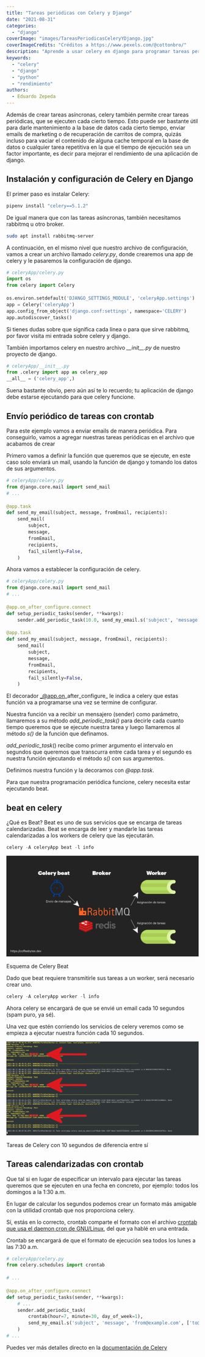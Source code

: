 ```yaml
---
title: "Tareas periódicas con Celery y Django"
date: "2021-08-31"
categories: 
  - "django"
coverImage: "images/TareasPeriodicasCeleryYDjango.jpg"
coverImageCredits: "Créditos a https://www.pexels.com/@cottonbro/"
description: "Aprende a usar celery en django para programar tareas periódicas o de mantenimiento que se ejecuten cada cierto tiempo o en una fecha dada."
keywords:
  - "celery"
  - "django"
  - "python"
  - "rendimiento"
authors:
  - Eduardo Zepeda
---
```


Además de crear tareas asíncronas, celery también permite crear tareas periódicas, que se ejecuten cada cierto tiempo. Esto puede ser bastante útil para darle mantenimiento a la base de datos cada cierto tiempo, enviar emails de marketing o de recuperación de carritos de compra, quizás incluso para vaciar el contenido de alguna cache temporal en la base de datos o cualquier tarea repetitiva en la que el tiempo de ejecución sea un factor importante, es decir para mejorar el rendimiento de una aplicación de django.

## Instalación y configuración de Celery en Django

El primer paso es instalar Celery:

```bash
pipenv install "celery==5.1.2"
```

De igual manera que con las tareas asíncronas, también necesitamos rabbitmq u otro broker.

```bash
sudo apt install rabbitmq-server
```

A continuación, en el mismo nivel que nuestro archivo de configuración, vamos a crear un archivo llamado _celery.py_, donde crearemos una app de celery y le pasaremos la configuración de django.

```python
# celeryApp/celery.py
import os
from celery import Celery

os.environ.setdefault('DJANGO_SETTINGS_MODULE', 'celeryApp.settings')
app = Celery('celeryApp')
app.config_from_object('django.conf:settings', namespace='CELERY')
app.autodiscover_tasks()
```

Si tienes dudas sobre que significa cada linea o para que sirve rabbitmq, por favor visita mi entrada sobre celery y django.

También importamos celery en nuestro archivo _\_\_init\_\_.py_ de nuestro proyecto de django.

```python
# celeryApp/__init__.py
from .celery import app as celery_app
__all__ = ('celery_app',)
```

Suena bastante obvio, pero aún así te lo recuerdo; tu aplicación de django debe estarse ejecutando para que celery funcione.

## Envío periódico de tareas con crontab

Para este ejemplo vamos a enviar emails de manera periódica. Para conseguirlo, vamos a agregar nuestras tareas periódicas en el archivo que acabamos de crear

Primero vamos a definir la función que queremos que se ejecute, en este caso solo enviará un mail, usando la función de django y tomando los datos de sus argumentos.

```python
# celeryApp/celery.py
from django.core.mail import send_mail
# ...

@app.task
def send_my_email(subject, message, fromEmail, recipients):
    send_mail(
        subject,
        message,
        fromEmail,
        recipients,
        fail_silently=False,
    )
```

Ahora vamos a establecer la configuración de celery.

```python
# celeryApp/celery.py
from django.core.mail import send_mail
# ...

@app.on_after_configure.connect
def setup_periodic_tasks(sender, **kwargs):
    sender.add_periodic_task(10.0, send_my_email.s('subject', 'message', 'from@example.com', ['to@example.com']), name='Envia email cada 10 segundos')

@app.task
def send_my_email(subject, message, fromEmail, recipients):
    send_mail(
        subject,
        message,
        fromEmail,
        recipients,
        fail_silently=False,
    )
```

El decorador _@app.on\_after\_configure_ le indica a celery que estas función va a programarse una vez se termine de configurar.

Nuestra función va a recibir un mensajero (sender) como parámetro, llamaremos a su método _add\_periodic\_task()_ para decirle cada cuanto tiempo queremos que se ejecute nuestra tarea y luego llamaremos al método _s()_ de la función que definamos.

_add\_periodic\_task_() recibe como primer argumento el intervalo en segundos que queremos que transcurra entre cada tarea y el segundo es nuestra función ejecutando el método _s()_ con sus argumentos.

Definimos nuestra función y la decoramos con _@app.task_.

Para que nuestra programación periódica funcione, celery necesita estar ejecutando beat.

## beat en celery

¿Qué es Beat? Beat es uno de sus servicios que se encarga de tareas calendarizadas. Beat se encarga de leer y mandarle las tareas calendarizadas a los workers de celery que las ejecutarán.

```python
celery -A celeryApp beat -l info
```

![Esquema simplificado del funcionamiento de celery beat](images/CeleryBeatRabbitMQEsquema.png)

Esquema de Celery Beat

Dado que beat requiere transmitirle sus tareas a un worker, será necesario crear uno.

```python
celery -A celeryApp worker -l info
```

Ahora celery se encargará de que se envié un email cada 10 segundos (spam puro, ya sé).

Una vez que estén corriendo los servicios de celery veremos como se empieza a ejecutar nuestra función cada 10 segundos.

![Tareas periódicas ejecutándose en consola](images/EjecucionDeTareasPeriodicasCeleryBeat.png)

Tareas de Celery con 10 segundos de diferencia entre sí

## Tareas calendarizadas con crontab

Que tal si en lugar de especificar un intervalo para ejecutar las tareas queremos que se ejecuten en una fecha en concreto, por ejemplo: todos los domingos a la 1:30 a.m.

En lugar de calcular los segundos podemos crear un formato más amigable con la utilidad crontab que nos proporciona celery.

Sí, estás en lo correcto, crontab comparte el formato con el archivo [crontab que usa el daemon cron de GNU/Linux](/cron-y-crontab-programa-tareas-periodicas/), del que ya hablé en una entrada.

Crontab se encargará de que el formato de ejecución sea todos los lunes a las 7:30 a.m.

```python
# celeryApp/celery.py
from celery.schedules import crontab

# ...

@app.on_after_configure.connect
def setup_periodic_tasks(sender, **kwargs):
    # ...
    sender.add_periodic_task(
        crontab(hour=7, minute=30, day_of_week=1),
        send_my_email.s('subject', 'message', 'from@example.com', ['to@example.com']),
    )
# ... 
```

Puedes ver más detalles directo en la [documentación de Celery](https://docs.celeryproject.org/en/stable/userguide/periodic-tasks.html)
